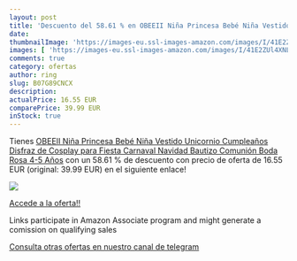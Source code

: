```yaml
---
layout: post
title: 'Descuento del 58.61 % en OBEEII Niña Princesa Bebé Niña Vestido U'
date: 
thumbnailImage: 'https://images-eu.ssl-images-amazon.com/images/I/41E2ZUl4XNL._SL200_.jpg'
images: [ 'https://images-eu.ssl-images-amazon.com/images/I/41E2ZUl4XNL._SL200_.jpg' ]
comments: true
category: ofertas
author: ring
slug: B07G89CNCX
description:
actualPrice: 16.55 EUR
comparePrice: 39.99 EUR
inStock: true
---
```


Tienes [OBEEII Niña Princesa Bebé Niña Vestido Unicornio Cumpleaños Disfraz de Cosplay para Fiesta Carnaval Navidad Bautizo Comunión Boda Rosa 4-5 Años](https://www.amazon.es/dp/B07G89CNCX/?tag=tolees-21) con un 58.61 % de descuento con precio de oferta de 16.55 EUR (original: 39.99 EUR) en el siguiente enlace!

[![](https://images-eu.ssl-images-amazon.com/images/I/41E2ZUl4XNL._SL200_.jpg)](https://www.amazon.es/dp/B07G89CNCX/?tag=tolees-21)

[Accede a la oferta!!](https://www.amazon.es/dp/B07G89CNCX/?tag=tolees-21)

Links participate in Amazon Associate program and might generate a comission on qualifying sales

[Consulta otras ofertas en nuestro canal de telegram](https://t.me/s/ofertas25)
